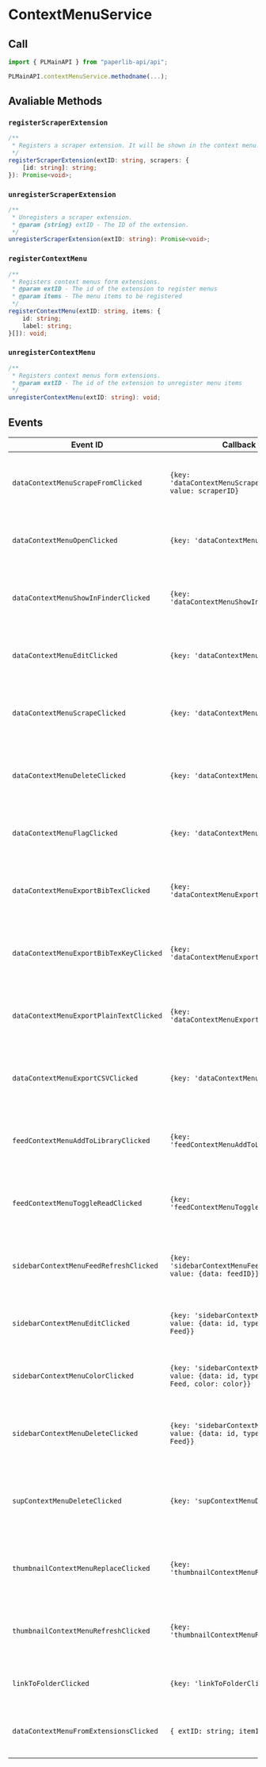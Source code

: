 # ContextMenuService

## Call

```typescript
import { PLMainAPI } from "paperlib-api/api";

PLMainAPI.contextMenuService.methodname(...);
```

## Avaliable Methods

### `registerScraperExtension`
```typescript
/**
 * Registers a scraper extension. It will be shown in the context menu.
 */
registerScraperExtension(extID: string, scrapers: {
    [id: string]: string;
}): Promise<void>;
```

### `unregisterScraperExtension`
```typescript
/**
 * Unregisters a scraper extension.
 * @param {string} extID - The ID of the extension.
 */
unregisterScraperExtension(extID: string): Promise<void>;
```

### `registerContextMenu`
```typescript
/**
 * Registers context menus form extensions.
 * @param extID - The id of the extension to register menus
 * @param items - The menu items to be registered
 */
registerContextMenu(extID: string, items: {
    id: string;
    label: string;
}[]): void;
```

### `unregisterContextMenu`
```typescript
/**
 * Registers context menus form extensions.
 * @param extID - The id of the extension to unregister menu items
 */
unregisterContextMenu(extID: string): void;
```



## Events

| Event ID | Callback Value | Description |
| --- | --- | --- |
| `dataContextMenuScrapeFromClicked` | `{key: 'dataContextMenuScrapeFromClicked', value: scraperID}` | When `Scrape From` is clicked in the context menu of a paper in the library |
| `dataContextMenuOpenClicked` | `{key: 'dataContextMenuOpenClicked'}` | When `Open` is clicked in the context menu of a paper in the library |
| `dataContextMenuShowInFinderClicked` | `{key: 'dataContextMenuShowInFinderClicked'}` | When `Show in Finder` is clicked in the context menu of a paper in the library |
| `dataContextMenuEditClicked` | `{key: 'dataContextMenuEditClicked'}` | When `Edit` is clicked in the context menu of a paper in the library |
| `dataContextMenuScrapeClicked` | `{key: 'dataContextMenuScrapeClicked'}` | When `Scrape` is clicked in the context menu of a paper in the library |
| `dataContextMenuDeleteClicked` | `{key: 'dataContextMenuDeleteClicked'}` | When `Delete` is clicked in the context menu of a paper in the library |
| `dataContextMenuFlagClicked` | `{key: 'dataContextMenuFlagClicked'}` | When `Flag` is clicked in the context menu of a paper in the library |
| `dataContextMenuExportBibTexClicked` | `{key: 'dataContextMenuExportBibTexClicked'}` | When `Export BibTex` is clicked in the context menu of a paper in the library |
| `dataContextMenuExportBibTexKeyClicked` | `{key: 'dataContextMenuExportBibTexKeyClicked'}` | When `Export BibTex Key` is clicked in the context menu of a paper in the library |
| `dataContextMenuExportPlainTextClicked` | `{key: 'dataContextMenuExportPlainTextClicked'}` | When `Export Plain Text` is clicked in the context menu of a paper in the library |
| `dataContextMenuExportCSVClicked` | `{key: 'dataContextMenuExportCSVClicked'}` | When `Export CSV` is clicked in the context menu of a paper in the library |
| `feedContextMenuAddToLibraryClicked` | `{key: 'feedContextMenuAddToLibraryClicked'}` | When `Add to Library` is clicked in the context menu of a feed in the library |
| `feedContextMenuToggleReadClicked` | `{key: 'feedContextMenuToggleReadClicked'}` | When `Toggle Read` is clicked in the context menu of a feed in the library |
| `sidebarContextMenuFeedRefreshClicked` | `{key: 'sidebarContextMenuFeedRefreshClicked', value: {data: feedID}}` | When `Refresh` is clicked in the context menu of a feed in the sidebar |
| `sidebarContextMenuEditClicked` | `{key: 'sidebarContextMenuEditClicked', value: {data: id, type: Categorizer or Feed}}` | When `Edit` is clicked in the context menu of a feed in the sidebar |
| `sidebarContextMenuColorClicked` | `{key: 'sidebarContextMenuColorClicked', value: {data: id, type: Categorizer or Feed, color: color}}` | When `Color` is clicked in the context menu of a feed in the sidebar |
| `sidebarContextMenuDeleteClicked` | `{key: 'sidebarContextMenuDeleteClicked', value: {data: id, type: Categorizer or Feed}}` | When `Delete` is clicked in the context menu of a feed in the sidebar |
| `supContextMenuDeleteClicked` | `{key: 'supContextMenuDeleteClicked'}` | When `Delete` is clicked in the context menu of a supplementary file in the library |
| `thumbnailContextMenuReplaceClicked` | `{key: 'thumbnailContextMenuReplaceClicked'}` | When `Replace` is clicked in the context menu of a thumbnail in the library |
| `thumbnailContextMenuRefreshClicked` | `{key: 'thumbnailContextMenuRefreshClicked'}` | When `Refresh` is clicked in the context menu of a thumbnail in the library |
| `linkToFolderClicked` | `{key: 'linkToFolderClicked'}` | When `Link to Folder` is clicked in Quickpaste UI |
| `dataContextMenuFromExtensionsClicked` | `{ extID: string; itemID: string}` | When a context menu item from an extension is clicked |
